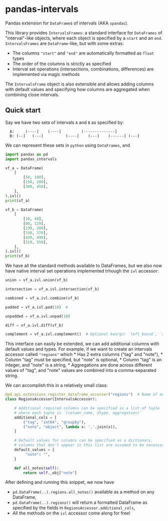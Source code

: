 # pandas-intervals
Pandas extension for `DataFrame`s of intervals (AKA `spandas`).

This library provides `IntervalsFrames`: a standard interface for `DataFrames` of "interval"-like objects, where each object is specified by a `start` and an `end`. `IntervalsFrames` are `DataFrame`-like, but with some extras:
* The columns `"start"` and `"end"` are automatically formatted as `float` types
* The order of the columns is strictly as specified
* Interval set operations (intersections, combinations, differences) are implemented via magic methods

The `IntervalsFrame` object is also extensible and allows adding columns with default values and specifying how columns are aggregated when combining close intervals.

## Quick start
Say we have two sets of intervals `A` and `B` as specified by:
```
  A:     (----]    (----]         (--------------]
  B: (--]   (---]          (----]    (---]    (------] (---]
```

We can represent these sets in `python` using `DataFrames`, and
```python
import pandas as pd
import pandas_intervals

vf_a = DataFrame(
    [
        [50, 100],
        [150, 200],
        [300, 450],
    ],
).ivl()
print(sf_a)

vf_b = DataFrame(
    [
        [10, 40],
        [80, 120],
        [230, 280],
        [330, 370],
        [420, 490],
        [510, 550],
    ],
).ivl()
print(sf_b)
```

We have all the standard methods available to DataFrames, but we also now have native interval set operations implemented trhough the `ivl` accessor:
```python
union = vf_a.ivl.union(vf_b)

intersection = vf_a.ivl.intersection(vf_b)

combined = vf_a.ivl.combine(vf_b)

padded = vf_a.ivl.pad(10)  #

unpadded = vf_a.ivl.unpad(10)

diff = vf_a.ivl.diff(vf_b)

complement = vf_a.ivl.complement()  # Optional kwargs: `left_bound`, `right_bound`
```


This interface can easily be extended, we can add additional columns with default values and types.
For example, if we want to create an intervals accessor called `"regions"` which
    * Has 2 extra columns ("tag" and "note"),
    * Column "tag" must be specified, but "note" is optional,
    * Column "tag" is an integer, and "note" is a string,
    * Aggregations are done across different values of "tag", and "note" values are combined
        into a comma-separated string.

We can accomplish this in a relatively small class:

```python
@pd.api.extensions.register_dataframe_accessor("regions")  # Name of new accessor
class RegionsAccessor(IntervalsAccessor):

    # Additional required columns can be specified in a list of tuple
    # where each tuple is `(column_name, dtype, aggregation)`
    additional_cols = [
        ("tag", "int64", "groupby"),
        ("note", "object", lambda x: ','.join(x)),
    ]

    # Default values for columns can be specified as a dictionary,
    # columns that don't appear in this list are assumed to be necessary
    default_values = {
         "note": "",
    }

    def all_notes(self):
        return self._obj["note"]
```

After defining and running this snippet, we now have
* `pd.DataFrame(..).regions.all_notes()` available as a method on any DataFrame,
* `pd.DataFrame(..).regions()` will return a formatted DataFrame as specified by the fields in `RegionsAccessor.additional_cols`,
* All the methods on the `ivl` accessor come along for free!
